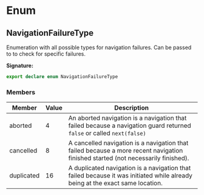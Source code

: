 # Enum

## NavigationFailureType

Enumeration with all possible types for navigation failures. Can be passed to  to check for specific failures.

**Signature:**
```typescript
export declare enum NavigationFailureType 
```

### Members

| Member | Value| Description |
| --- | --- | --- |
| aborted | 4 | An aborted navigation is a navigation that failed because a navigation guard returned `false` or called `next(false)` |
| cancelled | 8 | A cancelled navigation is a navigation that failed because a more recent navigation finished started (not necessarily finished). |
| duplicated | 16 | A duplicated navigation is a navigation that failed because it was initiated while already being at the exact same location. |

